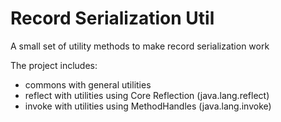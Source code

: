 # Record Serialization Util

A small set of utility methods to make record serialization work

The project includes:
- commons with general utilities 
- reflect with utilities using Core Reflection (java.lang.reflect) 
- invoke with utilities using MethodHandles (java.lang.invoke)

